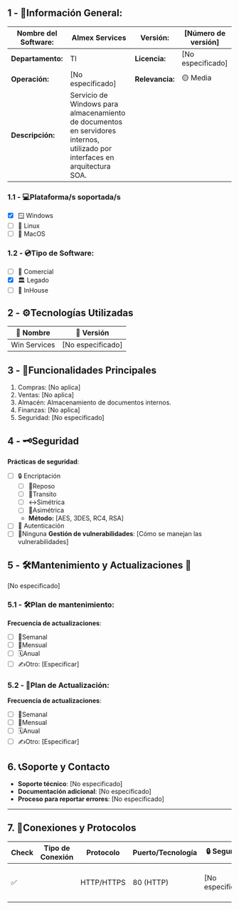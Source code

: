 ## **1 - 📓Información General:**

| **Nombre del Software:** | Almex Services                                                                                                              | **Versión:**    | [Número de versión] |
| ------------------------ | --------------------------------------------------------------------------------------------------------------------------- | --------------- | ------------------- |
| **Departamento:**        | TI                                                                                                                          | **Licencia:**   | [No especificado]   |
| **Operación:**           | [No especificado]                                                                                                           | **Relevancia:** | 🟡 Media            |
| **Descripción:**         | Servicio de Windows para almacenamiento de documentos en servidores internos, utilizado por interfaces en arquitectura SOA. |                 |                     |

### **1.1 - 💻Plataforma/s soportada/s**
- [x] 🪟 Windows 
- [ ] 🐧 Linux 
- [ ] 🍏 MacOS 
### **1.2 - 💿Tipo de Software:**
- [ ] 💼 Comercial 
- [x] 🏛️ Legado 
- [ ] 🏢 InHouse 
## **2 - ⚙️Tecnologías Utilizadas**

|📝 Nombre|🔢 Versión|
|---|---|
|Win Services|[No especificado]|

## **3 - 📃Funcionalidades Principales**

1. Compras: [No aplica]
2. Ventas: [No aplica]
3. Almacén: Almacenamiento de documentos internos.
4. Finanzas: [No aplica]
5. Seguridad: [No especificado]
## 4 - 🗝️Seguridad
**Prácticas de seguridad**:
- [ ] 🔒 Encriptación
	- [ ] 💺Reposo
	- [ ] 🚗Transito
	- [ ] ↔️Simétrica
	- [ ] 🔰Asimétrica
	- **Método:** [AES, 3DES, RC4, RSA]
- [ ] 🔑 Autenticación 
- [ ] 🚫Ninguna 
**Gestión de vulnerabilidades**: [Cómo se manejan las vulnerabilidades]
## **5 - 🛠️Mantenimiento y Actualizaciones 🔁**

[No especificado]

### **5.1 - 🛠️Plan de mantenimiento:** 
**Frecuencia de actualizaciones**:
- [ ] 🔄Semanal 
- [ ] 📅Mensual 
- [ ] 🗓️Anual 
- [ ] ✍️Otro: [Especificar] 
### **5.2 - 🔁Plan de Actualización:** 
**Frecuencia de actualizaciones**:
- [ ] 🔄Semanal 
- [ ] 📅Mensual 
- [ ] 🗓️Anual 
- [ ] ✍️Otro: [Especificar] 
## 6. 📞Soporte y Contacto

- **Soporte técnico**: [No especificado]
- **Documentación adicional**: [No especificado]
- **Proceso para reportar errores**: [No especificado]


---

## 7. 🛜Conexiones y Protocolos

| Check | **Tipo de Conexión** | **Protocolo** | **Puerto/Tecnología** | **🔒 Seguridad**  | **Descripción** | **Uso Común**                     |
| ----- | -------------------- | ------------- | --------------------- | ----------------- | --------------- | --------------------------------- |
| ✅     |                      | HTTP/HTTPS    | 80 (HTTP)             | [No especificado] |                 | ✅ Integración entre aplicaciones. |
